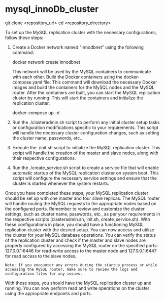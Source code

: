 # mysql_innoDb_cluster
git clone <repository_url>
cd <repository_directory>

To set up the MySQL replication cluster with the necessary configurations, follow these steps:

1. Create a Docker network named "innodbnet" using the following command: 

      docker network create innodbnet
      
   This network will be used by the MySQL containers to communicate with each other.
   Build the Docker containers using the docker-compose.yaml file:
   This command will download the necessary Docker images and build the containers for the MySQL nodes and the MySQL router.
   After the containers are built, you can start the MySQL replication cluster by running:
   This will start the containers and initialize the replication cluster.
   
      docker-compose up -d
   
2. Run the ./clasteradmin.sh script to perform any initial cluster setup tasks or configuration modifications specific to your requirements. This script will handle the necessary cluster configuration changes, such as setting the cluster name, passwords, etc..

3. Execute the ./init.sh script to initialize the MySQL replication cluster. This script will handle the creation of the master and slave nodes, along with their respective configurations.
4. Run the ./create_service.sh script to create a service file that will enable automatic startup of the MySQL replication cluster on system boot. This script will configure the necessary service settings and ensure that the cluster is started whenever the system restarts.

Once you have completed these steps, your MySQL replication cluster should be set up with one master and four slave replicas. The MySQL router will handle routing the MySQL requests to the appropriate nodes based on the configured ports.
Remember to review and customize the cluster settings, such as cluster name, passwords, etc., as per your requirements in the respective scripts (clasteradmin.sh, init.sh, create_service.sh).
With these configurations in place, you should have a functioning MySQL replication cluster with the desired setup. You can now access and utilize the cluster for your MySQL database operations.
    You can verify the status of the replication cluster and check if the master and slave nodes are properly configured by accessing the MySQL router on the specified ports: 127.0.0.1:6446 for read-write access to the master node and 127.0.0.1:6447 for read access to the slave nodes.

    Note: If you encounter any errors during the startup process or while accessing the MySQL router, make sure to review the logs and configuration files for any issues.

With these steps, you should have the MySQL replication cluster up and running. You can now perform read and write operations on the cluster using the appropriate endpoints and ports.
